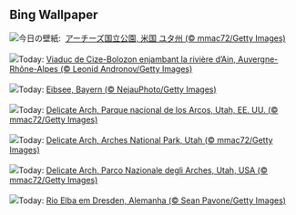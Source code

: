 ## Bing Wallpaper
![](https://www.bing.com/th?id=OHR.DelicateArch_JA-JP9672362055_UHD.jpg&w=1000)今日の壁紙: &nbsp;[アーチーズ国立公園, 米国 ユタ州 (© mmac72/Getty Images)](https://www.bing.com/th?id=OHR.DelicateArch_JA-JP9672362055_UHD.jpg)
<br><br/>
![](https://www.bing.com/th?id=OHR.BolozonViaduct_FR-FR0653638254_UHD.jpg&w=1000)Today: [Viaduc de Cize-Bolozon enjambant la rivière d’Ain, Auvergne-Rhône-Alpes (© Leonid Andronov/Getty Images)](https://www.bing.com/th?id=OHR.BolozonViaduct_FR-FR0653638254_UHD.jpg)
<br><br/>
![](https://www.bing.com/th?id=OHR.ScenicEibsee_DE-DE0418956156_UHD.jpg&w=1000)Today: [Eibsee, Bayern (© NejauPhoto/Getty Images)](https://www.bing.com/th?id=OHR.ScenicEibsee_DE-DE0418956156_UHD.jpg)
<br><br/>
![](https://www.bing.com/th?id=OHR.DelicateArch_ES-ES1233867011_UHD.jpg&w=1000)Today: [Delicate Arch, Parque nacional de los Arcos, Utah, EE. UU. (© mmac72/Getty Images)](https://www.bing.com/th?id=OHR.DelicateArch_ES-ES1233867011_UHD.jpg)
<br><br/>
![](https://www.bing.com/th?id=OHR.DelicateArch_EN-GB9851304724_UHD.jpg&w=1000)Today: [Delicate Arch, Arches National Park, Utah (© mmac72/Getty Images)](https://www.bing.com/th?id=OHR.DelicateArch_EN-GB9851304724_UHD.jpg)
<br><br/>
![](https://www.bing.com/th?id=OHR.DelicateArch_IT-IT6581270768_UHD.jpg&w=1000)Today: [Delicate Arch, Parco Nazionale degli Arches, Utah, USA (© mmac72/Getty Images)](https://www.bing.com/th?id=OHR.DelicateArch_IT-IT6581270768_UHD.jpg)
<br><br/>
![](https://www.bing.com/th?id=OHR.DresdenElbe_PT-BR8840681682_UHD.jpg&w=1000)Today: [Rio Elba em Dresden, Alemanha (© Sean Pavone/Getty Images)](https://www.bing.com/th?id=OHR.DresdenElbe_PT-BR8840681682_UHD.jpg)
<br><br/>
